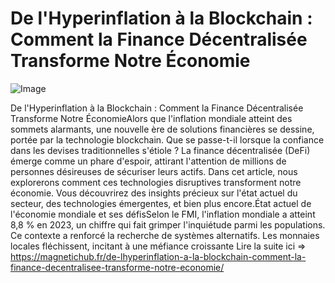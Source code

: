 # De l'Hyperinflation à la Blockchain : Comment la Finance Décentralisée Transforme Notre Économie

![Image](https://images.pexels.com/photos/730547/pexels-photo-730547.jpeg?auto=compress&cs=tinysrgb&h=650&w=940)

De l'Hyperinflation à la Blockchain : Comment la Finance Décentralisée Transforme Notre ÉconomieAlors que l'inflation mondiale atteint des sommets alarmants, une nouvelle ère de solutions financières se dessine, portée par la technologie blockchain. Que se passe-t-il lorsque la confiance dans les devises traditionnelles s'étiole ? La finance décentralisée (DeFi) émerge comme un phare d'espoir, attirant l'attention de millions de personnes désireuses de sécuriser leurs actifs. Dans cet article, nous explorerons comment ces technologies disruptives transforment notre économie. Vous découvrirez des insights précieux sur l'état actuel du secteur, des technologies émergentes, et bien plus encore.État actuel de l'économie mondiale et ses défisSelon le FMI, l'inflation mondiale a atteint 8,8 % en 2023, un chiffre qui fait grimper l'inquiétude parmi les populations. Ce contexte a renforcé la recherche de systèmes alternatifs. Les monnaies locales fléchissent, incitant à une méfiance croissante Lire la suite ici => https://magnetichub.fr/de-lhyperinflation-a-la-blockchain-comment-la-finance-decentralisee-transforme-notre-economie/
